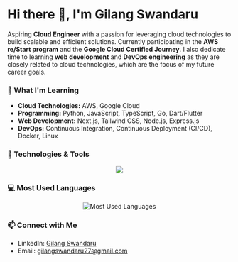 # Hi there 👋, I'm Gilang Swandaru

Aspiring **Cloud Engineer** with a passion for leveraging cloud technologies to build scalable and efficient solutions. Currently participating in the **AWS re/Start program** and the **Google Cloud Certified Journey**. I also dedicate time to learning **web development** and **DevOps engineering** as they are closely related to cloud technologies, which are the focus of my future career goals.

### 🌱 What I'm Learning
- **Cloud Technologies:** AWS, Google Cloud
- **Programming:** Python, JavaScript, TypeScript, Go, Dart/Flutter
- **Web Development:** Next.js, Tailwind CSS, Node.js, Express.js
- **DevOps:** Continuous Integration, Continuous Deployment (CI/CD), Docker, Linux

### 🔧 Technologies & Tools

<p align="center">
  <a href="https://skillicons.dev">
    <img src="https://skillicons.dev/icons?i=aws,gcp,python,typescript,js,go,dart,flutter,nextjs,react,tailwind,nodejs,express,mongodb,docker,linux" />
  </a>
</p>

### 💻 Most Used Languages
<p align="center">
  <img src="https://github-readme-stats.vercel.app/api/top-langs/?username=glng-swndru&layout=compact&theme=radical" alt="Most Used Languages">
</p>

### 📫 Connect with Me
- LinkedIn: [Gilang Swandaru](https://linkedin.com/in/gilang-swandaru)
- Email: gilangswandaru27@gmail.com
